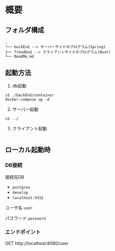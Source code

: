 # 概要

## フォルダ構成

```
.
└── buckEnd --> サーバーサイドのプログラム(Spring)
├── frondEnd --> クライアントサイドのプログラム(Nuxt)
└── ReadMe.md
```

## 起動方法

1. db起動
```
cd ./backEnd/container
docker-compose up -d 
```

2. サーバー起動
```
cd ../

```

3. クライアント起動
```

```

## ローカル起動時

### DB接続
接続先DB
- ``postgres``
- ``develop``
- ``localhost:5432``

ユーザ名
``user``

パスワード
``password``


### エンドポイント

GET http://localhost:8080/user




